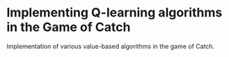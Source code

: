 # Implementing Q-learning algorithms in the Game of Catch

Implementation of various value-based algorithms in the game of Catch. 
